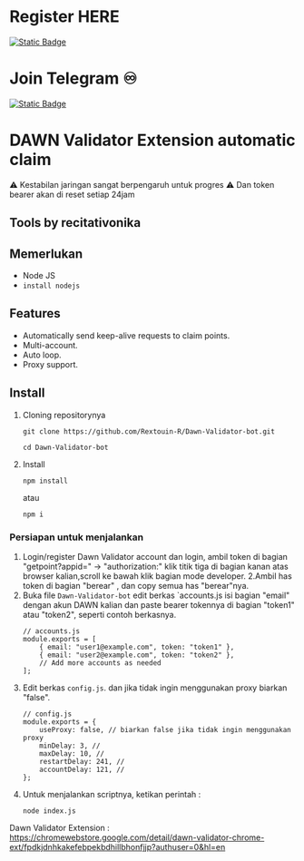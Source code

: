 # Register HERE
[![Static Badge](https://img.shields.io/badge/Telegram-Bot%20Link-Link?style=for-the-badge&logo=Telegram&logoColor=white&logoSize=auto&color=blue)](https://t.me/birdx2_bot/birdx?startapp=7350641156)

# Join Telegram  ♾︎ 
[![Static Badge](https://img.shields.io/badge/Telegram-Airdrop◾unlimited-Link?style=for-the-badge&logo=Telegram&logoColor=white&logoSize=auto&color=blue)](https://t.me/UNLXairdop)

# DAWN Validator Extension automatic claim
⚠️ Kestabilan jaringan sangat berpengaruh untuk progres
⚠️ Dan token bearer akan di reset setiap 24jam
## Tools by recitativonika

## Memerlukan 
- Node JS
- `install nodejs`

## Features

- Automatically send keep-alive requests to claim points.
- Multi-account.
- Auto loop.
- Proxy support.

## Install
1. Cloning repositorynya
   ```
   git clone https://github.com/Rextouin-R/Dawn-Validator-bot.git
   ```
   ```
   cd Dawn-Validator-bot
   ```
2. Install 
   ```
   npm install
   ```
   atau
   ```
   npm i
   ```
### Persiapan untuk menjalankan

1. Login/register Dawn Validator account dan login, ambil token di bagian "getpoint?appid=" -> "authorization:" klik titik tiga di bagian kanan atas browser kalian,scroll ke bawah klik bagian mode developer. 
2.Ambil has token di bagian "berear" , dan copy semua has "berear"nya.
3. Buka file `Dawn-Validator-bot` edit berkas `accounts.js isi bagian "email" dengan akun DAWN kalian dan paste bearer tokennya di bagian "token1" atau "token2", seperti contoh berkasnya.
	```
	// accounts.js
	module.exports = [
		{ email: "user1@example.com", token: "token1" },
		{ email: "user2@example.com", token: "token2" },
		// Add more accounts as needed
	];
	```
4. Edit berkas `config.js`. dan jika tidak ingin menggunakan proxy biarkan "false".
	```
	// config.js
	module.exports = {
	    useProxy: false, // biarkan false jika tidak ingin menggunakan proxy
	    minDelay: 3, // 
	    maxDelay: 10, // 
	    restartDelay: 241, // 
	    accountDelay: 121, //
	};
	```
5. Untuk menjalankan scriptnya, ketikan perintah :
    ```
    node index.js
    ```
	
	
	
Dawn Validator Extension : https://chromewebstore.google.com/detail/dawn-validator-chrome-ext/fpdkjdnhkakefebpekbdhillbhonfjjp?authuser=0&hl=en
